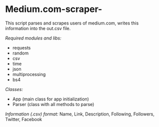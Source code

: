 # Medium.com-scraper-

This script parses and scrapes users of medium.com, writes this information into the out.csv file.

*Required modules and libs:*

* requests
* random
* csv
* time
* json
* multiprocessing
* bs4

*Classes:*

* App (main class for app initialization)
* Parser (class with all methods to parse)

*Information (.csv) format:*
Name, Link, Description, Following, Followers, Twitter, Facebook
